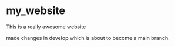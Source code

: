 # my_website

This is a really awesome website

made changes in develop which is about to become a main branch.
